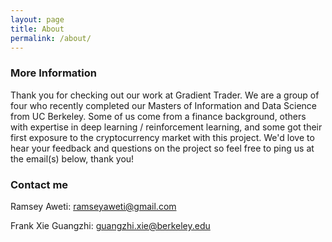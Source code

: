 ```yaml
---
layout: page
title: About
permalink: /about/
---
```


### More Information

Thank you for checking out our work at Gradient Trader. We are a group of four who recently completed our Masters of Information and Data Science from UC Berkeley. Some of us come from a finance background, others with expertise in deep learning / reinforcement learning, and some got their first exposure to the cryptocurrency market with this project. We'd love to hear your feedback and questions on the project so feel free to ping us at the email(s) below, thank you!

### Contact me

Ramsey Aweti: [ramseyaweti@gmail.com](mailto:ramseyaweti@gmail.com)

Frank Xie Guangzhi: [guangzhi.xie@berkeley.edu](mailto:guangzhi.xie@berkeley.edu)
